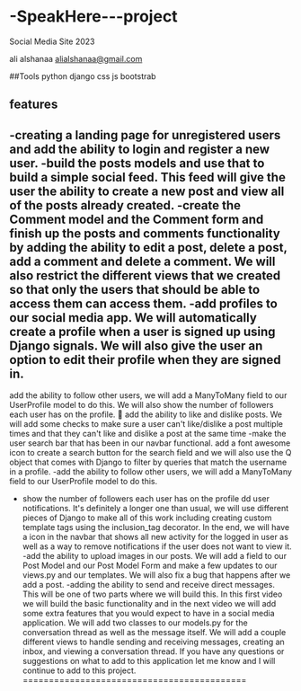 # -SpeakHere---project
 Social Media Site
2023


ali alshanaa
alialshanaa@gmail.com


##Tools
python django css js bootstrab 

## features

-creating a landing page for
unregistered users and add the
ability to login and register a new
user.
-build the posts models and use
that to build a simple social feed.
This feed will give the user the
ability to create a new post and
view all of the posts already
created.
-create the Comment model and
the Comment form and finish up
the posts and comments
functionality by adding the ability
to edit a post, delete a post, add a
comment and delete a comment.
We will also restrict the different
views that we created so that only
the users that should be able to
access them can access them.
-add profiles to our social media
app. We will automatically create
a profile when a user is signed up
using Django signals. We will
also give the user an option to
edit their profile when they are
signed in.
-
add the ability to follow other
users, we will add a ManyToMany
field to our UserProfile model to
do this. We will also show the
number of followers each user has
on the profile.
 add the ability to like and dislike
posts. We will add some checks
to make sure a user can't
like/dislike a post multiple times
and that they can't like and
dislike a post at the same time
-make the user search bar that has been in our navbar functional.
add a font awesome icon to create a search button for the search field and we will also
use the Q object that comes with Django to filter by queries that match the username in a profile.
-add the ability to follow other users, we will add a ManyToMany field to our UserProfile model to do this.
- show the number of followers each user has on the profile
dd user notifications.  It's definitely a longer one than usual, we will use different pieces of
Django to make all of this work 
including creating custom template tags using the inclusion_tag decorator.  In the end, we will have a icon in the navbar that shows 
all new activity for the logged in user as well as a way to remove notifications if the user does not want to view it.
-add the ability to upload images in our posts.  We will add a field to our Post Model and our Post Model Form and make a few updates to our views.py 
and our templates.  We will also fix a bug that happens after we add a post. 
 -adding the ability to send and receive direct messages.  This will be one of two parts where we will build this. 
 In this first video we will build the basic functionality and in the next video we will add some extra features that you would expect to have in a social media application.  We will add two classes to our models.py for the conversation thread as well as the message itself.  We will add a couple different views to handle sending and receiving messages, creating an inbox, and viewing a conversation thread.  If you have any questions or suggestions on what to add to this application let me know and I will continue to add to this project.
 ===========================================



